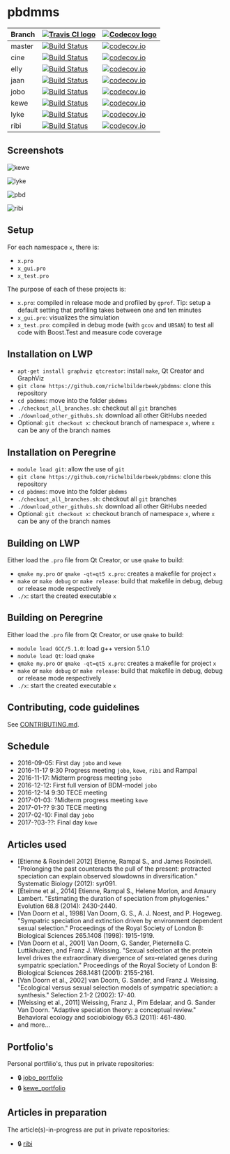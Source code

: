 # pbdmms

Branch|[![Travis CI logo](TravisCI.png)](https://travis-ci.org)|[![Codecov logo](Codecov.png)](https://www.codecov.io)
---|---|---
master|[![Build Status](https://travis-ci.org/richelbilderbeek/pbdmms.svg?branch=master)](https://travis-ci.org/richelbilderbeek/pbdmms)|[![codecov.io](https://codecov.io/github/richelbilderbeek/pbdmms/coverage.svg?branch=master)](https://codecov.io/github/richelbilderbeek/pbdmms/branch/master)
cine|[![Build Status](https://travis-ci.org/richelbilderbeek/pbdmms.svg?branch=cine)](https://travis-ci.org/richelbilderbeek/pbdmms)|[![codecov.io](https://codecov.io/github/richelbilderbeek/pbdmms/coverage.svg?branch=cine)](https://codecov.io/github/richelbilderbeek/pbdmms/branch/cine)
elly|[![Build Status](https://travis-ci.org/richelbilderbeek/pbdmms.svg?branch=elly)](https://travis-ci.org/richelbilderbeek/pbdmms)|[![codecov.io](https://codecov.io/github/richelbilderbeek/pbdmms/coverage.svg?branch=elly)](https://codecov.io/github/richelbilderbeek/pbdmms/branch/elly)
jaan|[![Build Status](https://travis-ci.org/richelbilderbeek/pbdmms.svg?branch=jaan)](https://travis-ci.org/richelbilderbeek/pbdmms)|[![codecov.io](https://codecov.io/github/richelbilderbeek/pbdmms/coverage.svg?branch=jaan)](https://codecov.io/github/richelbilderbeek/pbdmms/branch/jaan)
jobo|[![Build Status](https://travis-ci.org/richelbilderbeek/pbdmms.svg?branch=jobo)](https://travis-ci.org/richelbilderbeek/pbdmms)|[![codecov.io](https://codecov.io/github/richelbilderbeek/pbdmms/coverage.svg?branch=jobo)](https://codecov.io/github/richelbilderbeek/pbdmms/branch/jobo)
kewe|[![Build Status](https://travis-ci.org/richelbilderbeek/pbdmms.svg?branch=kewe)](https://travis-ci.org/richelbilderbeek/pbdmms)|[![codecov.io](https://codecov.io/github/richelbilderbeek/pbdmms/coverage.svg?branch=kewe)](https://codecov.io/github/richelbilderbeek/pbdmms/branch/kewe)
lyke|[![Build Status](https://travis-ci.org/richelbilderbeek/pbdmms.svg?branch=lyke)](https://travis-ci.org/richelbilderbeek/pbdmms)|[![codecov.io](https://codecov.io/github/richelbilderbeek/pbdmms/coverage.svg?branch=lyke)](https://codecov.io/github/richelbilderbeek/pbdmms/branch/lyke)
ribi|[![Build Status](https://travis-ci.org/richelbilderbeek/pbdmms.svg?branch=ribi)](https://travis-ci.org/richelbilderbeek/pbdmms)|[![codecov.io](https://codecov.io/github/richelbilderbeek/pbdmms/coverage.svg?branch=ribi)](https://codecov.io/github/richelbilderbeek/pbdmms/branch/ribi)

## Screenshots

![kewe](Screenshots/kewe_gui.png)

![lyke](Screenshots/lyke_gui.png)

![pbd](Screenshots/pbd_gui.png)

![ribi](Screenshots/ribi_gui.png)

## Setup

For each namespace `x`, there is:
 * `x.pro`
 * `x_gui.pro`
 * `x_test.pro`

The purpose of each of these projects is:

 * `x.pro`: compiled in release mode and profiled by `gprof`. Tip: setup a default setting that profiling takes between one and ten minutes
 * `x_gui.pro`: visualizes the simulation
 * `x_test.pro`: compiled in debug mode (with `gcov` and `UBSAN`) to test all code with Boost.Test and measure code coverage

## Installation on LWP

 * `apt-get install graphviz qtcreator`: install `make`, Qt Creator and GraphViz
 * `git clone https://github.com/richelbilderbeek/pbdmms`: clone this repository
 * `cd pbdmms`: move into the folder `pbdmms`
 * `./checkout_all_branches.sh`: checkout all `git` branches
 * `./download_other_githubs.sh`: download all other GitHubs needed
 * Optional: `git checkout x`: checkout branch of namespace `x`, where `x` can be any of the branch names

## Installation on Peregrine

 * `module load git`: allow the use of `git`
 * `git clone https://github.com/richelbilderbeek/pbdmms`: clone this repository
 * `cd pbdmms`: move into the folder `pbdmms`
 * `./checkout_all_branches.sh`: checkout all `git` branches
 * `./download_other_githubs.sh`: download all other GitHubs needed
 * Optional: `git checkout x`: checkout branch of namespace `x`, where `x` can be any of the branch names

## Building on LWP

Either load the `.pro` file from Qt Creator, or use `qmake` to build:

 * `qmake my.pro` or `qmake -qt=qt5 x.pro`: creates a makefile for project `x`
 * `make` or `make debug` or `make release`: build that makefile in debug, debug or release mode respectively
 * `./x`: start the created executable `x`

## Building on Peregrine

Either load the `.pro` file from Qt Creator, or use `qmake` to build:

 * `module load GCC/5.1.0`: load g++ version 5.1.0
 * `module load Qt`: load `qmake`
 * `qmake my.pro` or `qmake -qt=qt5 x.pro`: creates a makefile for project `x`
 * `make` or `make debug` or `make release`: build that makefile in debug, debug or release mode respectively
 * `./x`: start the created executable `x`

## Contributing, code guidelines

See [CONTRIBUTING.md](CONTRIBUTING.md).

## Schedule

 * 2016-09-05: First day `jobo` and `kewe`
 * 2016-11-17 9:30 Progress meeting `jobo`, `kewe`, `ribi` and Rampal
 * 2016-11-17: Midterm progress meeting `jobo`
 * 2016-12-12: First full version of BDM-model `jobo`
 * 2016-12-14 9:30 TECE meeting
 * 2017-01-03: ?Midterm progress meeting `kewe`
 * 2017-01-?? 9:30 TECE meeting
 * 2017-02-10: Final day `jobo`
 * 2017-?03-??: Final day `kewe`

## Articles used

 * [Etienne & Rosindell 2012] Etienne, Rampal S., and James Rosindell. "Prolonging the past counteracts the pull of the present: protracted speciation can explain observed slowdowns in diversification." Systematic Biology (2012): syr091.
 * [Eteinne et al., 2014] Etienne, Rampal S., Helene Morlon, and Amaury Lambert. "Estimating the duration of speciation from phylogenies." Evolution 68.8 (2014): 2430-2440.
 * [Van Doorn et al., 1998] Van Doorn, G. S., A. J. Noest, and P. Hogeweg. "Sympatric speciation and extinction driven by environment dependent sexual selection." Proceedings of the Royal Society of London B: Biological Sciences 265.1408 (1998): 1915-1919.
 * [Van Doorn et al., 2001] Van Doorn, G. Sander, Pieternella C. Luttikhuizen, and Franz J. Weissing. "Sexual selection at the protein level drives the extraordinary divergence of sex–related genes during sympatric speciation." Proceedings of the Royal Society of London B: Biological Sciences 268.1481 (2001): 2155-2161.
 * [Van Doorn et al., 2002] van Doorn, G. Sander, and Franz J. Weissing. "Ecological versus sexual selection models of sympatric speciation: a synthesis." Selection 2.1-2 (2002): 17-40.
 * [Weissing et al., 2011] Weissing, Franz J., Pim Edelaar, and G. Sander Van Doorn. "Adaptive speciation theory: a conceptual review." Behavioral ecology and sociobiology 65.3 (2011): 461-480.
 * and more...

## Portfolio's

Personal portfilio's, thus put in private repositories:

 * :lock: [jobo_portfolio](https://github.com/richelbilderbeek/jobo_portfolio)
 * :lock: [kewe_portfolio](https://github.com/richelbilderbeek/kewe_portfolio)

## Articles in preparation

The article(s)-in-progress are put in private repositories:

 * :lock: [ribi](https://github.com/richelbilderbeek/distancer_article)

